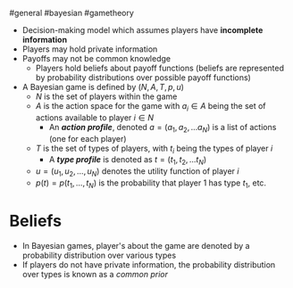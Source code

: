 #general #bayesian #gametheory 
- Decision-making model which assumes players have **incomplete information**
- Players may hold private information 
- Payoffs may not be common knowledge
	- Players hold beliefs about payoff functions (beliefs are represented by probability distributions over possible payoff functions)
- A Bayesian game is defined by $(N, A, T, p, u)$
	- $N$ is the set of players within the game
	- $A$ is the action space for the game with $a_i \in A$ being the set of actions available to player $i \in N$
		- An ***action profile***, denoted $a=(a_1, a_2, ... a_N)$ is a list of actions (one for each player)
	- $T$ is the set of types of players, with $t_i$ being the types of player $i$
		- A ***type profile*** is denoted as $t=(t_1, t_2, ... t_N)$
	- $u=(u_1, u_2, ...,u_N)$ denotes the utility function of player $i$
	- $p(t) = p(t_1, ... , t_N)$ is the probability that player 1 has type $t_1$, etc.
# Beliefs
- In Bayesian games, player's about the game are denoted by a probability distribution over various types
- If players do not have private information, the probability distribution over types is known as a *common prior*
